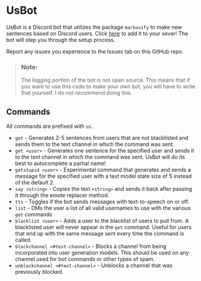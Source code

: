 # UsBot
UsBot is a Discord bot that utilizes the package `markovify` to make new sentences based on Discord users. Click [here](https://discord.com/api/oauth2/authorize?client_id=837517727488933889&permissions=343040&scope=bot
) to add it to your sever! The bot will step you through the setup process.

Report any issues you experience to the Issues tab on this GitHub repo.

> ### Note:
> The logging portion of the bot is not open source. This means that if you want to use this code to make your own bot, you will have to write that yourself. I do not recommend doing this.

## Commands
All commands are prefixed with `us.`

* `get` - Generates 2-5 sentences from users that are not blacklisted and sends them to the text channel in which the command was sent.
* `get <user>` - Generates one sentence for the specified user and sends it to the text channel in which the command was sent. UsBot will do its best to autocomplete a partial name!
* `getstupid <user>` - Experimental command that generates and sends a message for the specified user with a text model state size of 5 instead of the default 2.
* `say <string>` - Copies the text `<string>` and sends it back after passing it through the emote replacer method.
* `tts` - Toggles if the bot sends messages with text-to-speech on or off.
* `list` - DMs the user a list of all valid usernames to use with the various `get` commands
* `blacklist <user>` - Adds a user to the blacklist of users to pull from. A blacklisted user will never appear in the `get` command. Useful for users that end up with the same message sent every time the command is called.
* `blockchannel <#text-channel>` - Blocks a channel from being incorporated into user generation models. This should be used on any channel used for bot commands or other types of spam.
* `unblockchannel <#text-channel>` - Unblocks a channel that was previously blocked.
